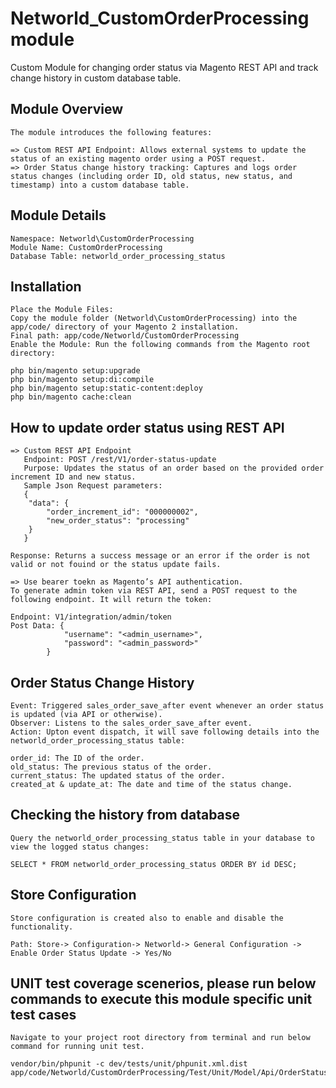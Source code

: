 # Networld_CustomOrderProcessing module

Custom Module for changing order status via Magento REST API and track change history in custom database table.

## Module Overview
    The module introduces the following features:

    => Custom REST API Endpoint: Allows external systems to update the status of an existing magento order using a POST request.
    => Order Status change history tracking: Captures and logs order status changes (including order ID, old status, new status, and timestamp) into a custom database table.

## Module Details
    Namespace: Networld\CustomOrderProcessing
    Module Name: CustomOrderProcessing
    Database Table: networld_order_processing_status

## Installation
    Place the Module Files:
    Copy the module folder (Networld\CustomOrderProcessing) into the app/code/ directory of your Magento 2 installation.
    Final path: app/code/Networld/CustomOrderProcessing
    Enable the Module: Run the following commands from the Magento root directory:

    php bin/magento setup:upgrade
    php bin/magento setup:di:compile
    php bin/magento setup:static-content:deploy
    php bin/magento cache:clean

## How to update order status using REST API
    => Custom REST API Endpoint
       Endpoint: POST /rest/V1/order-status-update
       Purpose: Updates the status of an order based on the provided order increment ID and new status.
       Sample Json Request parameters:
       {
        "data": {
            "order_increment_id": "000000002",
            "new_order_status": "processing"
        }
       }

    Response: Returns a success message or an error if the order is not valid or not fouind or the status update fails.

    => Use bearer toekn as Magento’s API authentication.
    To generate admin token via REST API, send a POST request to the following endpoint. It will return the token:

    Endpoint: V1/integration/admin/token
    Post Data: {
                "username": "<admin_username>",
                "password": "<admin_password>"
            }
    

## Order Status Change History
    Event: Triggered sales_order_save_after event whenever an order status is updated (via API or otherwise).
    Observer: Listens to the sales_order_save_after event.
    Action: Upton event dispatch, it will save following details into the networld_order_processing_status table:

    order_id: The ID of the order.
    old_status: The previous status of the order.
    current_status: The updated status of the order.
    created_at & update_at: The date and time of the status change.


## Checking the history from database
    Query the networld_order_processing_status table in your database to view the logged status changes:

    SELECT * FROM networld_order_processing_status ORDER BY id DESC;

## Store Configuration

    Store configuration is created also to enable and disable the functionality.

    Path: Store-> Configuration-> Networld-> General Configuration -> Enable Order Status Update -> Yes/No 

## UNIT test coverage scenerios, please run below commands to execute this module specific  unit test cases
    Navigate to your project root directory from terminal and run below command for running unit test.

    vendor/bin/phpunit -c dev/tests/unit/phpunit.xml.dist app/code/Networld/CustomOrderProcessing/Test/Unit/Model/Api/OrderStatusUpdateSaveTest.php

    

